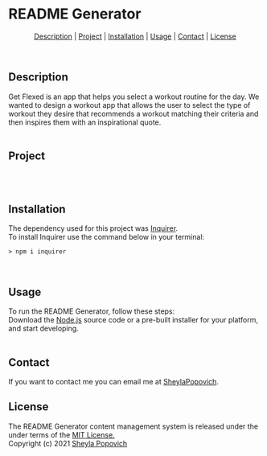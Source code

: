 # README Generator

<p align="center">
<a href="#description">Description</a> |
<a href="#project">Project</a> |
<a href="#installation">Installation</a> |
<a href="#usage">Usage</a> |
<a href="#contact">Contact</a> |
<a href="#license">License</a>
</p>
<br>

## **Description**
Get Flexed is an app that helps you select a workout routine for the day. We wanted to design a workout app that allows the user to select the type of workout they desire that recommends a workout matching their criteria and then inspires them with an inspirational quote.
<br>
<br>

## **Project** 
<br>
<br>

## **Installation** 
The dependency used for this project was [Inquirer](https://www.npmjs.com/package/inquirer). <br>
To install Inquirer use the command below in your terminal:
```
> npm i inquirer
```
<br>

## **Usage**
To run the README Generator, follow these steps: <br>
Download the [Node.js](https://nodejs.org/en/download/) source code or a pre-built installer for your platform, and start developing.
<br>
<br>

## Contact
If you want to contact me you can email me at [SheylaPopovich](sheylapopovich@gmail.com).


## **License**
The README Generator content management system is released under the under terms of the [MIT License.](https://github.com/SheylaPopovich/README-generator/blob/main/LICENSE)
<br>Copyright (c) 2021 [Sheyla Popovich](https://github.com/SheylaPopovich)
<br>

